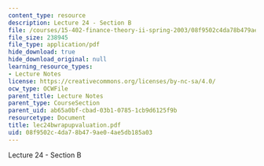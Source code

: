 ```yaml
---
content_type: resource
description: Lecture 24 - Section B
file: /courses/15-402-finance-theory-ii-spring-2003/08f9502c4da78b479ae04ae5db185a03_lec24bwrapupvaluation.pdf
file_size: 238945
file_type: application/pdf
hide_download: true
hide_download_original: null
learning_resource_types:
- Lecture Notes
license: https://creativecommons.org/licenses/by-nc-sa/4.0/
ocw_type: OCWFile
parent_title: Lecture Notes
parent_type: CourseSection
parent_uid: ab65a0bf-cbad-03b1-0785-1cb9d6125f9b
resourcetype: Document
title: lec24bwrapupvaluation.pdf
uid: 08f9502c-4da7-8b47-9ae0-4ae5db185a03
---
```

Lecture 24 - Section B